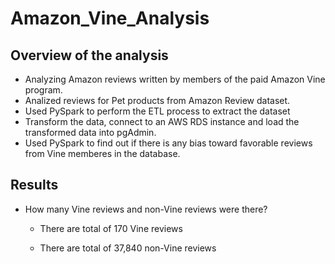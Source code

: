 # Amazon_Vine_Analysis
## Overview of the analysis
- Analyzing Amazon reviews written by members of the paid Amazon Vine program. 
- Analized  reviews for Pet products from Amazon Review dataset.
- Used PySpark to perform the ETL process to extract the dataset
- Transform the data, connect to an AWS RDS instance and load the transformed data into pgAdmin.
- Used PySpark to find out if there is any bias toward favorable reviews from Vine memberes in the database.

## Results
- How many Vine reviews and non-Vine reviews were there?
    - There are total of 170 Vine reviews
    
    - There are total of 37,840 non-Vine reviews
 

